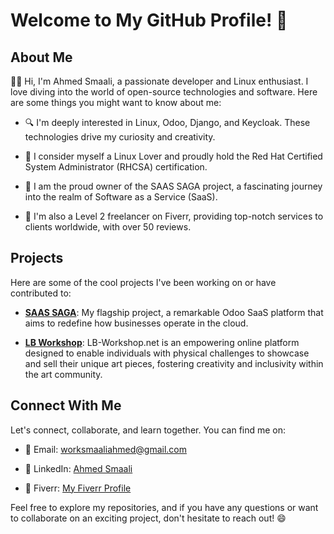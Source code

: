 # Welcome to My GitHub Profile! 👋

## About Me

👨‍💻 Hi, I'm Ahmed Smaali, a passionate developer and Linux enthusiast. I love diving into the world of open-source technologies and software. Here are some things you might want to know about me:

- 🔍 I'm deeply interested in Linux, Odoo, Django, and Keycloak. These technologies drive my curiosity and creativity.

- 🌱 I consider myself a Linux Lover and proudly hold the Red Hat Certified System Administrator (RHCSA) certification. 

- 💼 I am the proud owner of the SAAS SAGA project, a fascinating journey into the realm of Software as a Service (SaaS).

- 💼 I'm also a Level 2 freelancer on Fiverr, providing top-notch services to clients worldwide, with over 50 reviews.

## Projects

Here are some of the cool projects I've been working on or have contributed to:

- [**SAAS SAGA**](fripeop.site): My flagship project, a remarkable Odoo SaaS platform that aims to redefine how businesses operate in the cloud.

- [**LB Workshop**](https://lb-workshop.net/): LB-Workshop.net is an empowering online platform designed to enable individuals with physical challenges to showcase and sell their unique art pieces, fostering creativity and inclusivity within the art community.

## Connect With Me

Let's connect, collaborate, and learn together. You can find me on:

- 📧 Email: [worksmaaliahmed@gmail.com](mailto:worksmaaliahmed@gmail.com)

- 💼 LinkedIn: [Ahmed Smaali](https://www.linkedin.com/in/ahmedsmaali/)

- 💼 Fiverr: [My Fiverr Profile](https://www.fiverr.com/ws_ahmed)

Feel free to explore my repositories, and if you have any questions or want to collaborate on an exciting project, don't hesitate to reach out! 😄
